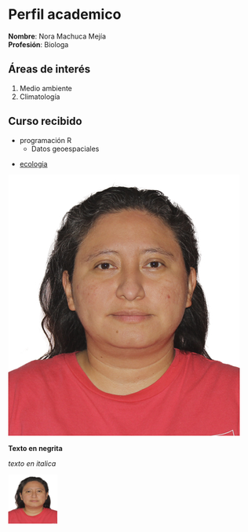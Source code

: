 # Perfil academico 

**Nombre**: Nora Machuca Mejía  
**Profesión**: Biologa

## Áreas de interés

1. Medio ambiente
2. Climatología

## Curso recibido
- programación R    
    * Datos geoespaciales
* [ecologia](https://concepto.de/ecologia/)

![](foto_pasaporte.jpg)

<strong>Texto en negrita</strong>

<em>texto en italica

<img src="foto_pasaporte.jpg" alt="Foto" style="width:100px;height:100px;">
